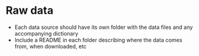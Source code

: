 # Raw data

- Each data source should have its own folder with the data files and any accompanying dictionary
- Include a README in each folder describing where the data comes from, when downloaded, etc